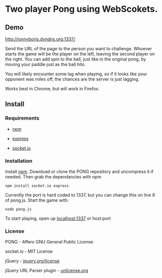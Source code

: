 Two player Pong using WebScokets.
=================================

Demo
----

http://jonnyboris.dyndns.org:1337/

Send the URL of the page to the person you want to challenge. Whoever starts the game will be the player on the left, leaving the second player on the right. You can add spin to the ball, just like in the original pong, by moving your paddle just as the ball hits.

You will likely encounter some lag when playing, so if it looks like your opponent was miles off, the chances are the server is just lagging. 

Works best in Chrome, but will work in Firefox.

Install
-------

### Requirements

* [npm](http://npmjs.org/)

* [express](http://expressjs.com/)

* [socket.io](http://socket.io/)

### Installation

Install [npm](http://npmjs.org/). Download or clone the PONG repository and uncompress it if needed. Then grab the dependancies with npm

    npm install socket.io express

Currently the port is hard coded to 1337, but you can change this on line 8 of pong.js. Start the game with:

    node pong.js
	
To start playing, open up [localhost:1337](localhost:1337) or host:port

### License

PONG - Affero GNU General Public License.

socket.io - MIT License

jQuery - [jquery.org/license](http://jquery.org/license/)

jQuery URL Parser plugin - [unlicense.org](http://unlicense.org/)